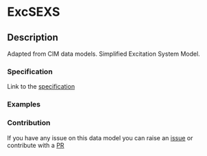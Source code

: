 # ExcSEXS

## Description 

Adapted from CIM data models. Simplified Excitation System Model.
### Specification

Link to the [specification](https://smart-data-models.github.io/dataModel.EnergyCIM/ExcSEXS/doc/spec.md)
### Examples
### Contribution

 If you have any issue on this data model you can raise an [issue](https://github.com/smart-data-models/dataModel.EnergyCIM/issues)  or contribute with a [PR](https://github.com/smart-data-models/dataModel.EnergyCIM/pulls)